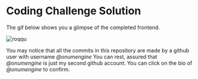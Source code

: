 # Coding Challenge Solution

The gif below shows you a glimpse of the completed frontend.

![roqqu](https://user-images.githubusercontent.com/56861840/190932715-fa9c8e89-9ae9-40c7-85e0-9042d50b2803.gif)

You may notice that all the commits in this repository are made by a github user with username _@onumengine_
You can rest, assured that _@onumengine_ is just my second github account. You can click on the bio of _@onumengine_ to confirm.
